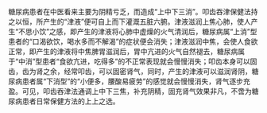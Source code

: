 糖尿病患者在中医看来主要为阴精亏乏，而造成“上中下三消”。叩齿吞津保健法持之以恒，所产生的“津液”便可自上而下灌溉五脏六腑。津液滋润上焦心肺，使人产生“不思小饮”之感，即产生的津液将心肺中虚燥的火气清润后，糖尿病属“上消”型患者的“口渴欲饮，喝水多而不解渴”的症状便会消失；津液滋润中焦，会使人食欲正常，即产生的津液将中焦脾胃滋润后，胃中亢进的火气自然褪去，糖尿病属于“中消”型患者“食欲亢进，吃得多”的不正常表现就会慢慢消失；叩齿本身可以固齿，齿为肾之余，经常叩齿，可以固密肾气，同时，产生的津液可以滋润肾阴，糖尿病患者属“下消型”的“小便多，腰酸易疲劳”的感觉就会慢慢消失，肾气逐步充盈。可见，叩齿吞津法通调上中下三焦，补充阴精，固充肾气效果非凡，不啻为糖尿病患者日常保健方法的上上之选。
